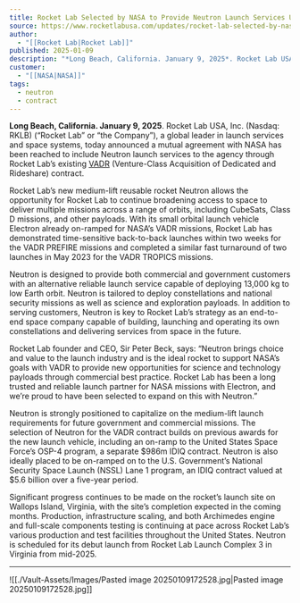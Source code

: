 ```yaml
---
title: Rocket Lab Selected by NASA to Provide Neutron Launch Services Under VADR Launch Contract | Rocket Lab
source: https://www.rocketlabusa.com/updates/rocket-lab-selected-by-nasa-to-provide-neutron-launch-services-under-vadr-launch-contract/
author:
  - "[[Rocket Lab|Rocket Lab]]"
published: 2025-01-09
description: "*Long Beach, California. January 9, 2025*. Rocket Lab USA, Inc. (Nasdaq: RKLB) (“Rocket Lab” or “the Company”), a global leader in launch services and space systems, today announced a mutual agreement with NASA has been reached to include Neutron launch services to the agency through Rocket Lab’s existing VADR (Venture-Class Acquisition of Dedicated and Rideshare) contract."
customer:
  - "[[NASA|NASA]]"
tags:
  - neutron
  - contract
---
```

**Long Beach, California. January 9, 2025**. Rocket Lab USA, Inc. (Nasdaq: RKLB) (“Rocket Lab” or “the Company”), a global leader in launch services and space systems, today announced a mutual agreement with NASA has been reached to include Neutron launch services to the agency through Rocket Lab’s existing [VADR](https://www.nasa.gov/vadr-venture-class-acquisition-of-dedicated-and-rideshare-launch-services/) (Venture-Class Acquisition of Dedicated and Rideshare) contract.

Rocket Lab’s new medium-lift reusable rocket Neutron allows the opportunity for Rocket Lab to continue broadening access to space to deliver multiple missions across a range of orbits, including CubeSats, Class D missions, and other payloads. With its small orbital launch vehicle Electron already on-ramped for NASA’s VADR missions, Rocket Lab has demonstrated time-sensitive back-to-back launches within two weeks for the VADR PREFIRE missions and completed a similar fast turnaround of two launches in May 2023 for the VADR TROPICS missions.

Neutron is designed to provide both commercial and government customers with an alternative reliable launch service capable of deploying 13,000 kg to low Earth orbit. Neutron is tailored to deploy constellations and national security missions as well as science and exploration payloads. In addition to serving customers, Neutron is key to Rocket Lab’s strategy as an end-to-end space company capable of building, launching and operating its own constellations and delivering services from space in the future.

Rocket Lab founder and CEO, Sir Peter Beck, says: “Neutron brings choice and value to the launch industry and is the ideal rocket to support NASA’s goals with VADR to provide new opportunities for science and technology payloads through commercial best practice. Rocket Lab has been a long trusted and reliable launch partner for NASA missions with Electron, and we’re proud to have been selected to expand on this with Neutron.”

Neutron is strongly positioned to capitalize on the medium-lift launch requirements for future government and commercial missions. The selection of Neutron for the VADR contract builds on previous awards for the new launch vehicle, including an on-ramp to the United States Space Force’s OSP-4 program, a separate $986m IDIQ contract. Neutron is also ideally placed to be on-ramped on to the U.S. Government’s National Security Space Launch (NSSL) Lane 1 program, an IDIQ contract valued at $5.6 billion over a five-year period.

Significant progress continues to be made on the rocket’s launch site on Wallops Island, Virginia, with the site’s completion expected in the coming months. Production, infrastructure scaling, and both Archimedes engine and full-scale components testing is continuing at pace across Rocket Lab’s various production and test facilities throughout the United States. Neutron is scheduled for its debut launch from Rocket Lab Launch Complex 3 in Virginia from mid-2025.

---

![[./Vault-Assets/Images/Pasted image 20250109172528.jpg|Pasted image 20250109172528.jpg]]